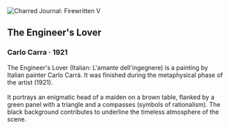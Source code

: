 <div class="artwork-of-the-day">
  <div class="container">
    <div class="img-wrapper">
      <img
        src="https://uploads7.wikiart.org/images/carlo-carra/the-engineer-s-lover-1921.jpg"
        alt="Charred Journal: Firewritten V" />
    </div>
    <div class="artwork-detail">
      <div class="artwork-origin"> 
        <h2 class="artwork-name">The Engineer's Lover</h2>
        <h3 class="artist">
          Carlo Carra
                    ·  1921
        </h3>
      </div>
      <p class="description">
        <span class="artwork-description-text ng-binding" ng-bind-html="viewModel.ArtworkOfTheDay.Description | unsafe">The Engineer's Lover (Italian: L'amante dell'ingegnere) is a painting by Italian painter Carlo Carrà. It was finished during the metaphysical phase of the artist (1921).
<br>
<br>It portrays an enigmatic head of a maiden on a brown table, flanked by a green panel with a triangle and a compasses (symbols of rationalism). The black background contributes to underline the timeless atmosphere of the scene.</span>
                        <div class="text-shadow-container" ng-show="showShadow" style=""></div>
      </p>
    </div>
  </div>

</div>
